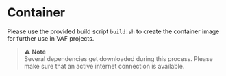 # Container

Please use the provided build script `build.sh` to create the container image for further use in VAF
projects.

>**⚠️ Note**  
>Several dependencies get downloaded during this process.
>Please make sure that an active internet connection is available.
